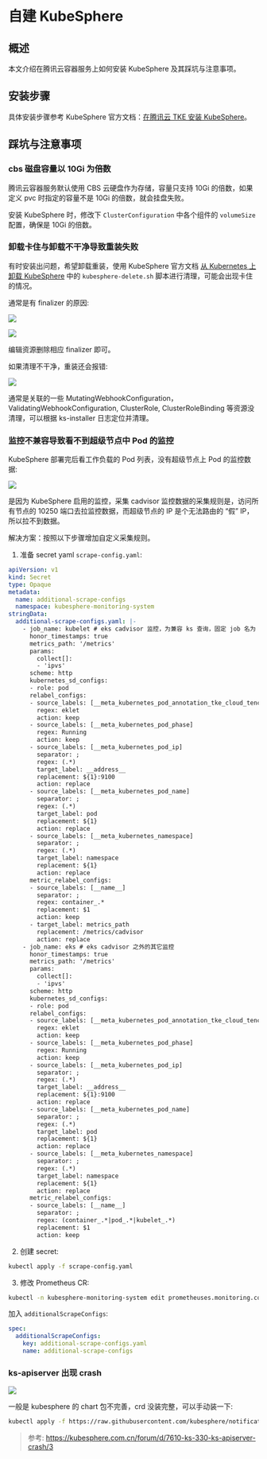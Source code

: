 # 自建 KubeSphere

## 概述

本文介绍在腾讯云容器服务上如何安装 KubeSphere 及其踩坑与注意事项。

## 安装步骤

具体安装步骤参考 KubeSphere 官方文档：[在腾讯云 TKE 安装 KubeSphere](https://kubesphere.io/zh/docs/installing-on-kubernetes/hosted-kubernetes/install-ks-on-tencent-tke/)。

## 踩坑与注意事项

### cbs 磁盘容量以 10Gi 为倍数

腾讯云容器服务默认使用 CBS 云硬盘作为存储，容量只支持 10Gi 的倍数，如果定义 pvc 时指定的容量不是 10Gi 的倍数，就会挂盘失败。

安装 KubeSphere 时，修改下 `ClusterConfiguration` 中各个组件的 `volumeSize` 配置，确保是 10Gi 的倍数。

### 卸载卡住与卸载不干净导致重装失败

有时安装出问题，希望卸载重装，使用 KubeSphere 官方文档 [从 Kubernetes 上卸载 KubeSphere](https://kubesphere.io/zh/docs/installing-on-kubernetes/uninstall-kubesphere-from-k8s/) 中的 `kubesphere-delete.sh` 脚本进行清理，可能会出现卡住的情况。

通常是有 finalizer 的原因:

![](https://image-host-1251893006.cos.ap-chengdu.myqcloud.com/企业微信截图_06c82094-d4da-4199-9380-78cc76c05810.png)

![](https://image-host-1251893006.cos.ap-chengdu.myqcloud.com/企业微信截图_cc7a9842-618d-4d77-9f6e-43a5ffb078e3.png)

编辑资源删除相应 finalizer 即可。

如果清理不干净，重装还会报错:

![](https://image-host-1251893006.cos.ap-chengdu.myqcloud.com/dirty-clusterrole.png)

通常是关联的一些 MutatingWebhookConfiguration，ValidatingWebhookConfiguration, ClusterRole, ClusterRoleBinding 等资源没清理，可以根据 ks-installer 日志定位并清理。

### 监控不兼容导致看不到超级节点中 Pod 的监控

KubeSphere 部署完后看工作负载的 Pod 列表，没有超级节点上 Pod 的监控数据:

![](https://image-host-1251893006.cos.ap-chengdu.myqcloud.com/20220901152659.png)

是因为 KubeSphere 启用的监控，采集 cadvisor 监控数据的采集规则是，访问所有节点的 10250 端口去拉监控数据，而超级节点的 IP 是个无法路由的 “假” IP，所以拉不到数据。

解决方案：按照以下步骤增加自定义采集规则。

1. 准备 secret yaml `scrape-config.yaml`:

```yaml
apiVersion: v1
kind: Secret
type: Opaque
metadata:
  name: additional-scrape-configs
  namespace: kubesphere-monitoring-system
stringData:
  additional-scrape-configs.yaml: |-
    - job_name: kubelet # eks cadvisor 监控，为兼容 ks 查询，固定 job 名为 kubelet
      honor_timestamps: true
      metrics_path: '/metrics'
      params:
        collect[]:
        - 'ipvs'
      scheme: http
      kubernetes_sd_configs:
      - role: pod
      relabel_configs:
      - source_labels: [__meta_kubernetes_pod_annotation_tke_cloud_tencent_com_pod_type]
        regex: eklet
        action: keep
      - source_labels: [__meta_kubernetes_pod_phase]
        regex: Running
        action: keep
      - source_labels: [__meta_kubernetes_pod_ip]
        separator: ;
        regex: (.*)
        target_label: __address__
        replacement: ${1}:9100
        action: replace
      - source_labels: [__meta_kubernetes_pod_name]
        separator: ;
        regex: (.*)
        target_label: pod
        replacement: ${1}
        action: replace
      - source_labels: [__meta_kubernetes_namespace]
        separator: ;
        regex: (.*)
        target_label: namespace
        replacement: ${1}
        action: replace
      metric_relabel_configs:
      - source_labels: [__name__]
        separator: ;
        regex: container_.*
        replacement: $1
        action: keep
      - target_label: metrics_path
        replacement: /metrics/cadvisor
        action: replace
    - job_name: eks # eks cadvisor 之外的其它监控
      honor_timestamps: true
      metrics_path: '/metrics'
      params:
        collect[]:
        - 'ipvs'
      scheme: http
      kubernetes_sd_configs:
      - role: pod
      relabel_configs:
      - source_labels: [__meta_kubernetes_pod_annotation_tke_cloud_tencent_com_pod_type]
        regex: eklet
        action: keep
      - source_labels: [__meta_kubernetes_pod_phase]
        regex: Running
        action: keep
      - source_labels: [__meta_kubernetes_pod_ip]
        separator: ;
        regex: (.*)
        target_label: __address__
        replacement: ${1}:9100
        action: replace
      - source_labels: [__meta_kubernetes_pod_name]
        separator: ;
        regex: (.*)
        target_label: pod
        replacement: ${1}
        action: replace
      - source_labels: [__meta_kubernetes_namespace]
        separator: ;
        regex: (.*)
        target_label: namespace
        replacement: ${1}
        action: replace
      metric_relabel_configs:
      - source_labels: [__name__]
        separator: ;
        regex: (container_.*|pod_.*|kubelet_.*)
        replacement: $1
        action: keep
```

2. 创建 secret:

```bash
kubectl apply -f scrape-config.yaml
```

3. 修改 Prometheus CR:

```bash
kubectl -n kubesphere-monitoring-system edit prometheuses.monitoring.coreos.com k8s
```

加入 `additionalScrapeConfigs`:

```yaml
spec:
  additionalScrapeConfigs:
    key: additional-scrape-configs.yaml
    name: additional-scrape-configs
```

###  ks-apiserver 出现 crash

![](https://image-host-1251893006.cos.ap-chengdu.myqcloud.com/ks-apiserver-crash.png)

一般是 kubesphere 的 chart 包不完善，crd 没装完整，可以手动装一下:

```bash
kubectl apply -f https://raw.githubusercontent.com/kubesphere/notification-manager/master/config/bundle.yaml
```

> 参考: https://kubesphere.com.cn/forum/d/7610-ks-330-ks-apiserver-crash/3
